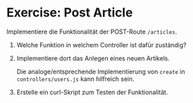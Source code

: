 # Exercise: Post Article

Implementiere die Funktionalität der POST-Route `/articles`.

1. Welche Funktion in welchem Controller ist dafür zuständig?
2. Implementiere dort das Anlegen eines neuen Artikels.

   Die analoge/entsprechende Implementierung von `create` in `controllers/users.js` kann hilfreich sein.
   
3. Erstelle ein curl-Skript zum Testen der Funktionalität.
